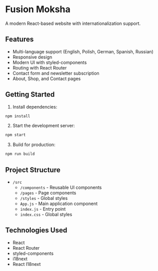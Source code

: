 # Fusion Moksha

A modern React-based website with internationalization support.

## Features

- Multi-language support (English, Polish, German, Spanish, Russian)
- Responsive design
- Modern UI with styled-components
- Routing with React Router
- Contact form and newsletter subscription
- About, Shop, and Contact pages

## Getting Started

1. Install dependencies:
```bash
npm install
```

2. Start the development server:
```bash
npm start
```

3. Build for production:
```bash
npm run build
```

## Project Structure

- `/src`
  - `/components` - Reusable UI components
  - `/pages` - Page components
  - `/styles` - Global styles
  - `App.js` - Main application component
  - `index.js` - Entry point
  - `index.css` - Global styles

## Technologies Used

- React
- React Router
- styled-components
- i18next
- React I18next
